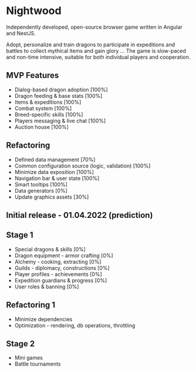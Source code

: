 # Nightwood
Independently developed, open-source browser game written in Angular and NestJS.

Adopt, personalize and train dragons to participate in expeditions and battles to collect mythical items and gain glory ...
The game is slow-paced and non-time intensive, suitable for both individual players and cooperation.

## MVP Features
 - Dialog-based dragon adoption [100%]
 - Dragon feeding & base stats [100%]
 - Items & expeditions [100%]
 - Combat system [100%]
 - Breed-specific skills [100%]
 - Players messaging & live chat [100%]
 - Auction house [100%]

## Refactoring
 - Defined data management [70%]
 - Common configuration source (logic, validation) [100%]
 - Minimize data exposition [100%]
 - Navigation bar & user state [100%]
 - Smart tooltips [100%]
 - Data generators [0%]
 - Update graphics assets [30%]

## Initial release - 01.04.2022 (prediction)

## Stage 1
 - Special dragons & skills [0%]
 - Dragon equipment - armor crafting [0%]
 - Alchemy - cooking, extracting [0%]
 - Guilds - diplomacy, constructions [0%]
 - Player profiles - achievements [0%]
 - Expedition guardians & progress [0%]
 - User roles & banning [0%]


## Refactoring 1
 - Minimize dependencies
 - Optimization - rendering, db operations, throttling

## Stage 2
 - Mini games
 - Battle tournaments
